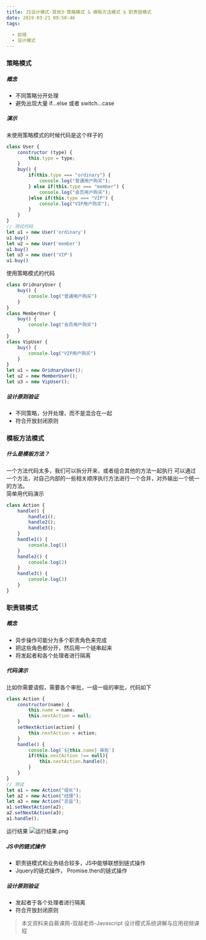 ```yaml
---
title: JS设计模式-其他3-策略模式 & 模板方法模式 & 职责链模式
date: 2019-03-21 09:50:46
tags:
  
  - 前端
  - 设计模式
---
```

### 策略模式
##### 概念
- 不同策略分开处理
- 避免出现大量 if...else 或者 switch...case
<!-- more -->

##### 演示
未使用策略模式的时候代码是这个样子的
```javascript
class User {
    constructor (type) {
        this.type = type;
    }
    buy() {
        if(this.type === "ordinary") {
            console.log("普通用户购买");
        } else if(this.type === "member") {
            console.log("会员用户购买");
        }else if(this.type === "VIP") {
            console.log("VIP用户购买");
        }
    }
}
// 测试代码
let u1 = new User('ordinary')
u1.buy()
let u2 = new User('member')
u1.buy()
let u3 = new User('VIP')
u1.buy()
```
使用策略模式的代码
```javascript
class OridnaryUser {
    buy() {
        console.log("普通用户购买")
    }
}
class MemberUser {
    buy() {
        console.log("会员用户购买")
    }
}
class VipUser {
    buy() {
        console.log("VIP用户购买")
    }
}
let u1 = new OridnaryUser();
let u2 = new MemberUser();
let u3 = new VipUser();
```

##### 设计原则验证
- 不同策略，分开处理，而不是混合在一起
- 符合开放封闭原则

### 模板方法模式
##### 什么是模板方法？
一个方法代码太多，我们可以拆分开来，或者组合其他的方法一起执行
可以通过一个方法，对自己内部的一些相关顺序执行方法进行一个合并，对外输出一个统一的方法。  
简单用代码演示
```javascript
class Action {
    handle() {
        handle1();
        handle2();
        handle3();
    }
    handle1() {
        console.log(1)
    }
    handle2() {
        console.log(2)
    }
    handle3() {
        console.log(3)
    }
}
```

### 职责链模式
##### 概念
- 异步操作可能分为多个职责角色来完成
- 把这些角色都分开，然后用一个链串起来
- 将发起者和各个处理者进行隔离
##### 代码演示
比如你需要请假，需要各个审批，一级一级的审批，代码如下
```javascript
class Action {
    constructor(name) {
        this.name = name;
        this.nextAction = null;
    }
    setNextAction(action) {
        this.nextAction = action;
    }
    handle() {
        console.log(`${this.name} 审批`)
        if(this.nextAction !== null){
            this.nextAction.handle();
        }
    }
}
// 测试
let a1 = new Action("组长");
let a2 = new Action("经理");
let a3 = new Action("总监");
a1.setNextAction(a2);
a2.setNextAction(a3);
a1.handle();
```
运行结果
![运行结果.png](https://upload-images.jianshu.io/upload_images/8878633-06d55d2f3ea390a4.png?imageMogr2/auto-orient/strip%7CimageView2/2/w/1240)

##### JS中的链式操作
- 职责链模式和业务结合较多，JS中能够联想到链式操作
- Jquery的链式操作， Promise.then的链式操作

##### 设计原则验证
- 发起者于各个处理者进行隔离
- 符合开放封闭原则

> 本文资料来自慕课网-双越老师-Javascript 设计模式系统讲解与应用视频课程
